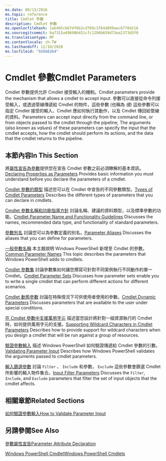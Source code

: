 ```yaml
---
ms.date: 09/13/2016
ms.topic: reference
title: Cmdlet 參數
description: Cmdlet 參數
ms.openlocfilehash: 1ab495cb674f6b2cd769c3f64d899aec67704216
ms.sourcegitcommit: ba7315a496986451cfc1296b659d73ea2373d3f0
ms.translationtype: MT
ms.contentlocale: zh-TW
ms.lasthandoff: 12/10/2020
ms.locfileid: "92668264"
---
```

# <a name="cmdlet-parameters"></a><span data-ttu-id="4d97e-103">Cmdlet 參數</span><span class="sxs-lookup"><span data-stu-id="4d97e-103">Cmdlet Parameters</span></span>

<span data-ttu-id="4d97e-104">Cmdlet 參數提供允許 Cmdlet 接受輸入的機制。</span><span class="sxs-lookup"><span data-stu-id="4d97e-104">Cmdlet parameters provide the mechanism that allows a cmdlet to accept input.</span></span> <span data-ttu-id="4d97e-105">參數可以直接從命令列接受輸入，或透過管線傳遞給 Cmdlet 的物件，這些參數 (也稱為 *值*) 這些參數可以指定 Cmdlet 接受的輸入、Cmdlet 應如何執行其動作，以及 Cmdlet 傳回給管線的資料。</span><span class="sxs-lookup"><span data-stu-id="4d97e-105">Parameters can accept input directly from the command line, or from objects passed to the cmdlet through the pipeline, The arguments (also known as *values*) of these parameters can specify the input that the cmdlet accepts, how the cmdlet should perform its actions, and the data that the cmdlet returns to the pipeline.</span></span>

## <a name="in-this-section"></a><span data-ttu-id="4d97e-106">本節內容</span><span class="sxs-lookup"><span data-stu-id="4d97e-106">In This Section</span></span>

<span data-ttu-id="4d97e-107">將[屬性宣告為參數](./declaring-properties-as-parameters.md)提供您在宣告 Cmdlet 參數之前必須瞭解的基本資訊。</span><span class="sxs-lookup"><span data-stu-id="4d97e-107">[Declaring Properties as Parameters](./declaring-properties-as-parameters.md) Provides basic information you must understand before you declare the parameters of a cmdlet.</span></span>

<span data-ttu-id="4d97e-108">[Cmdlet 參數的類型](./types-of-cmdlet-parameters.md) 描述您可以在 Cmdlet 中宣告的不同參數類型。</span><span class="sxs-lookup"><span data-stu-id="4d97e-108">[Types of Cmdlet Parameters](./types-of-cmdlet-parameters.md) Describes the different types of parameters that you can declare in cmdlets.</span></span>

<span data-ttu-id="4d97e-109">[Cmdlet 參數名稱和功能指導方針](./standard-cmdlet-parameter-names-and-types.md) 討論名稱、建議的資料類型，以及標準參數的功能。</span><span class="sxs-lookup"><span data-stu-id="4d97e-109">[Cmdlet Parameter Name and Functionality Guidelines](./standard-cmdlet-parameter-names-and-types.md) Discusses the names, recommended data type, and functionality of standard parameters.</span></span>

<span data-ttu-id="4d97e-110">[參數別名](./parameter-aliases.md) 討論您可以為參數定義的別名。</span><span class="sxs-lookup"><span data-stu-id="4d97e-110">[Parameter Aliases](./parameter-aliases.md) Discusses the aliases that you can define for parameters.</span></span>

<span data-ttu-id="4d97e-111">[一般參數名稱](./common-parameter-names.md) 本主題說明 Windows PowerShell 新增至 Cmdlet 的參數。</span><span class="sxs-lookup"><span data-stu-id="4d97e-111">[Common Parameter Names](./common-parameter-names.md) This topic describes the parameters that Windows PowerShell adds to cmdlets.</span></span>

<span data-ttu-id="4d97e-112">[Cmdlet 參數集](./cmdlet-parameter-sets.md) 討論參數集如何讓您撰寫可針對不同案例執行不同動作的單一 Cmdlet。</span><span class="sxs-lookup"><span data-stu-id="4d97e-112">[Cmdlet Parameter Sets](./cmdlet-parameter-sets.md) Discusses how parameter sets enable you to write a single cmdlet that can perform different actions for different scenarios.</span></span>

<span data-ttu-id="4d97e-113">[Cmdlet 動態參數](./cmdlet-dynamic-parameters.md) 討論在特殊情況下可供使用者使用的參數。</span><span class="sxs-lookup"><span data-stu-id="4d97e-113">[Cmdlet Dynamic Parameters](./cmdlet-dynamic-parameters.md) Discusses parameters that are available to the user under special conditions.</span></span>

<span data-ttu-id="4d97e-114">[在 Cmdlet 參數中支援萬用字元](./supporting-wildcard-characters-in-cmdlet-parameters.md) 描述當您設計將針對一組資源執行的 Cmdlet 時，如何提供萬用字元的支援。</span><span class="sxs-lookup"><span data-stu-id="4d97e-114">[Supporting Wildcard Characters in Cmdlet Parameters](./supporting-wildcard-characters-in-cmdlet-parameters.md) Describes how to provide support for wildcard characters when you design a cmdlet that will be run against a group of resources.</span></span>

<span data-ttu-id="4d97e-115">[驗證參數輸入](./validating-parameter-input.md) 描述 Windows PowerShell 如何驗證傳遞給 Cmdlet 參數的引數。</span><span class="sxs-lookup"><span data-stu-id="4d97e-115">[Validating Parameter Input](./validating-parameter-input.md) Describes how Windows PowerShell validates the arguments passed to cmdlet parameters.</span></span>

<span data-ttu-id="4d97e-116">[輸入篩選參數](./input-filter-parameters.md) 討論 `Filter` 、 `Include` 和參數， `Exclude` 這些參數會篩選 Cmdlet 所影響的輸入物件集合。</span><span class="sxs-lookup"><span data-stu-id="4d97e-116">[Input Filter Parameters](./input-filter-parameters.md) Discusses the `Filter`, `Include`, and `Exclude` parameters that filter the set of input objects that the cmdlet affects.</span></span>

## <a name="related-sections"></a><span data-ttu-id="4d97e-117">相關章節</span><span class="sxs-lookup"><span data-stu-id="4d97e-117">Related Sections</span></span>

[<span data-ttu-id="4d97e-118">如何驗證參數輸入</span><span class="sxs-lookup"><span data-stu-id="4d97e-118">How to Validate Parameter Input</span></span>](./how-to-validate-parameter-input.md)

## <a name="see-also"></a><span data-ttu-id="4d97e-119">另請參閱</span><span class="sxs-lookup"><span data-stu-id="4d97e-119">See Also</span></span>

[<span data-ttu-id="4d97e-120">參數屬性宣告</span><span class="sxs-lookup"><span data-stu-id="4d97e-120">Parameter Attribute Declaration</span></span>](./parameter-attribute-declaration.md)

[<span data-ttu-id="4d97e-121">Windows PowerShell Cmdlet</span><span class="sxs-lookup"><span data-stu-id="4d97e-121">Windows PowerShell Cmdlets</span></span>](./cmdlet-overview.md)

